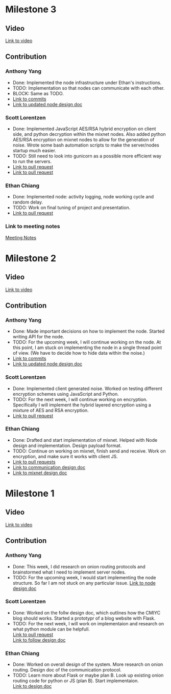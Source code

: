 # Milestone 3

## Video 
[Link to video](https://youtu.be/8lus37fdeNo)

## Contribution
### Anthony Yang
* Done: Implemented the node infrastructure under Ethan's instructions.
* TODO: Implementation so that nodes can communicate with each other.
* BLOCK: Same as TODO.
* [Link to commits](https://github.com/ECS153/final-project-group-catch-me-if-you-can/commit/58c61ea18b14b9a10848bde229fbaa23933c39c2)
* [Link to updated node design doc](https://docs.google.com/document/d/1dbC9gJvCgyTVsaopRKNBOPJZnjFKXFHqV19T7Wt-1sw/edit?usp=sharing)
### Scott Lorentzen
* Done: Implemented JavaScript AES/RSA hybrid encryption on client side, and python decryption within the mixnet nodes. Also added python AES/RSA encryption on mixnet nodes to allow for the generation of noise. Wrote some bash automation scripts to make the server/nodes startup much easier.
* TODO: Still need to look into gunicorn as a possible more efficient way to run the servers.
* [Link to pull request](https://github.com/ECS153/final-project-group-catch-me-if-you-can/pull/5)
* [Link to pull request](https://github.com/ECS153/final-project-group-catch-me-if-you-can/pull/8) 
### Ethan Chiang
* Done: Implemented node: activity logging, node working cycle and random delay.  
* TODO: Work on final tuning of project and presentation.  
* [Link to pull request](https://github.com/ECS153/final-project-group-catch-me-if-you-can/pull/9/)

### Link to meeting notes  
[Meeting Notes](https://docs.google.com/document/d/13nuzrEe7XipyKbtna90X-YhBOP07sIHceZHiEE8fTyI/edit?usp=sharing)



# Milestone 2

## Video
[Link to video](https://youtu.be/ESGTRwHxJi0)

## Contribution
### Anthony Yang
* Done: Made important decisions on how to implement the node. Started writing API for the node. 
* TODO:
For the upcoming week, I will continue working on the node. At this point, I am stuck on implementing the node in a single thread point of view. (We have to decide how to hide data within the noise.)
* [Link to commits](https://github.com/ECS153/final-project-group-catch-me-if-you-can/commit/9c5b888251488bde4be9a0d1aae47fdd06086ea1)
* [Link to updated node design doc](https://docs.google.com/document/d/1dbC9gJvCgyTVsaopRKNBOPJZnjFKXFHqV19T7Wt-1sw/edit?usp=sharing)

### Scott Lorentzen
* Done: 
Implemented client generated noise. Worked on testing different encryption schemes using JavaScript and Python.
* TODO:
For the next week, I will continue working on encryption. Specifically I will implement the hybrid layered encryption using a mixture of AES and RSA encryption.  
* [Link to pull request](https://github.com/ECS153/final-project-group-catch-me-if-you-can/pull/2)  

### Ethan Chiang
* Done:
Drafted and start implementation of mixnet. Helped with Node design and implementation. Design payload format. 
* TODO:
Continue on working on mixnet, finish send and receive. Work on encryption, and make sure it works with client JS.  
* [Link to pull requests](https://github.com/ECS153/final-project-group-catch-me-if-you-can/pull/4/)
* [Link to communication design doc](https://docs.google.com/document/d/19onjzhucERwFjXTuXm8a50Hb7GHRIj3y9smZuJ6jJjg/edit?usp=sharing)
* [Link to mixnet design doc](https://docs.google.com/document/d/1b_i8GX-ESk5HST2GGUbwnlR8nmCN1DbaHudI-Lw0fNs/edit?usp=sharing)

# Milestone 1

## Video
[Link to video](https://www.youtube.com/watch?v=o31LfDrhq-c&feature=youtu.be)
## Contribution

### Anthony Yang
* Done:
This week, I did research on onion routing protocols and brainstormed what I need to implement server nodes. 
* TODO:
For the upcoming week, I would start implementing the node structure. So far I am not stuck on any particular issue. 
[Link to node design doc](https://docs.google.com/document/d/1dbC9gJvCgyTVsaopRKNBOPJZnjFKXFHqV19T7Wt-1sw/edit?usp=sharing)

### Scott Lorentzen
* Done: 
Worked on the follw design doc, which outlines how the CMIYC blog should works. Started a prototypr of a blog website with Flask. 
* TODO:
For the next week, I will work on implementaion and research on what python module can be helpfull.  
[Link to pull request](https://github.com/ECS153/final-project-group-catch-me-if-you-can/pull/1)  
[Link to follow design doc](https://drive.google.com/file/d/1rimZ2-SVYcMUg2qWhu2FLg6AAwGhcq6t/view?usp=sharing)

### Ethan Chiang
* Done:
Worked on overall design of the system. More research on onion routing. Design doc of the communication protocol.
* TODO:
Learn more about Flask or maybe plan B. Look up existing onion routing code for python or JS (plan B). Start implementaion.   
[Link to design doc](https://docs.google.com/document/d/19onjzhucERwFjXTuXm8a50Hb7GHRIj3y9smZuJ6jJjg/edit?usp=sharing)




